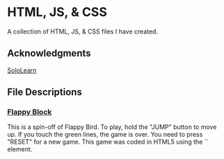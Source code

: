 # HTML, JS, & CSS
A collection of HTML, JS, & CSS files I have created.

## Acknowledgments
[SoloLearn](https://www.sololearn.com/)


## File Descriptions
<h3><a href="https://ccreativecnd.github.io/html/flappy-block.html">Flappy Block</a></h3>
This is a spin-off of Flappy Bird. To play, hold the "JUMP" button to move up. If you touch the green lines, the game is over. You need to press "RESET" for a new game. This game was coded in HTML5 using the `<canvas>` element.
